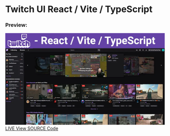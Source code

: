 # Twitch UI React / Vite / TypeScript

### Preview:

[![banner](https://raw.githubusercontent.com/LordRampantHump/LordRampantHump.github.io/main/img/twitch.webp)](https://lordrampanthump.github.io/react/twitch_ui/build/)
[ LIVE View ](https://lordrampanthump.github.io/react/twitch_ui/build/)
[ SOURCE Code ](https://github.com/LordRampantHump/LordRampantHump.github.io/tree/main/react/twitch_ui)
